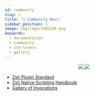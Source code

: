 ```yaml
---
id: community
slug: /
title: '👥 Community Docs'
sidebar_position: 1
image: img/logo/320x320.png
keywords:
  - documentation
  - community
  - zsh-lovers
  - gallery
---
```


<p align="center">
  <a href="#gh-dark-mode-only">
    <img src="/img/zsh/zsh1.png" />
  </a>
  <a href="#gh-light-mode-only">
    <img src="/img/zsh/zsh2.png" />
  </a>
</p>
<ul>
  <li>
    <a href="/community/zsh_plugin_standard">Zsh Plugin Standard</a>
  </li>
  <li>
    <a href="/community/zsh_handbook">Zsh Native Scripting Handbook</a>
  </li>
  <li>
    <a href="/community/gallery/collection">Gallery of Invocations</a>
  </li>
</ul>
